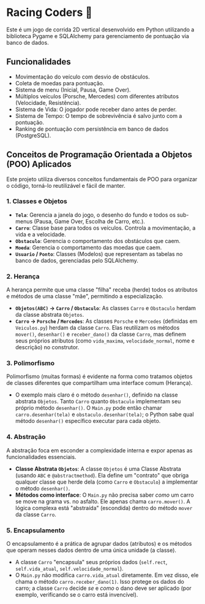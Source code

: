 # Racing Coders 🏁

Este é um jogo de corrida 2D vertical desenvolvido em Python utilizando a biblioteca Pygame e SQLAlchemy para gerenciamento de pontuação via banco de dados.

## Funcionalidades

* Movimentação do veículo com desvio de obstáculos.
* Coleta de moedas para pontuação.
* Sistema de menu (Inicial, Pausa, Game Over).
* Múltiplos veículos (Porsche, Mercedes) com diferentes atributos (Velocidade, Resistência).
* Sistema de Vida: O jogador pode receber dano antes de perder.
* Sistema de Tempo: O tempo de sobrevivência é salvo junto com a pontuação.
* Ranking de pontuação com persistência em banco de dados (PostgreSQL).

## Conceitos de Programação Orientada a Objetos (POO) Aplicados

Este projeto utiliza diversos conceitos fundamentais de POO para organizar o código, torná-lo reutilizável e fácil de manter.

### 1. Classes e Objetos



* **`Tela`**: Gerencia a janela do jogo, o desenho do fundo e todos os sub-menus (Pausa, Game Over, Escolha de Carro, etc.).
* **`Carro`**: Classe base para todos os veículos. Controla a movimentação, a vida e a velocidade.
* **`Obstaculo`**: Gerencia o comportamento dos obstáculos que caem.
* **`Moeda`**: Gerencia o comportamento das moedas que caem.
* **`Usuario` / `Ponto`**: Classes (Modelos) que representam as tabelas no banco de dados, gerenciadas pelo SQLAlchemy.

### 2. Herança

A herança permite que uma classe "filha" receba (herde) todos os atributos e métodos de uma classe "mãe", permitindo a especialização.

* **`Objetos(ABC)` -> `Carro` / `Obstaculo`**: As classes `Carro` e `Obstaculo` herdam da classe abstrata `Objetos`.
* **`Carro` -> `Porsche` / `Mercedes`**: As classes `Porsche` e `Mercedes` (definidas em `Veiculos.py`) herdam da classe `Carro`. Elas reutilizam os métodos `mover()`, `desenhar()` e `receber_dano()` da classe `Carro`, mas definem seus próprios atributos (como `vida_maxima`, `velocidade_normal`, nome e descrição) no construtor.

### 3. Polimorfismo

Polimorfismo (muitas formas) é evidente na forma como tratamos objetos de classes diferentes que compartilham uma interface comum (Herança).

* O exemplo mais claro é o método `desenhar()`, definido na classe abstrata `Objetos`. Tanto `Carro` quanto `Obstaculo` implementam seu próprio método `desenhar()`. O `Main.py` pode então chamar `carro.desenhar(tela)` e `obstaculo.desenhar(tela)`; o Python sabe qual método `desenhar()` específico executar para cada objeto.

### 4. Abstração

A abstração foca em esconder a complexidade interna e expor apenas as funcionalidades essenciais.

* **Classe Abstrata `Objetos`**: A classe `Objetos` é uma Classe Abstrata (usando `ABC` e `@abstractmethod`). Ela define um "contrato" que obriga qualquer classe que herde dela (como `Carro` e `Obstaculo`) a implementar o método `desenhar()`.
* **Métodos como interface**: O `Main.py` não precisa saber *como* um carro se move na grama vs. no asfalto. Ele apenas chama `carro.mover()`. A lógica complexa está "abstraída" (escondida) dentro do método `mover` da classe `Carro`.

### 5. Encapsulamento

O encapsulamento é a prática de agrupar dados (atributos) e os métodos que operam nesses dados dentro de uma única unidade (a classe).

* A classe `Carro` "encapsula" seus próprios dados (`self.rect`, `self.vida_atual`, `self.velocidade_normal`).
* O `Main.py` não modifica `carro.vida_atual` diretamente. Em vez disso, ele chama o método `carro.receber_dano(1)`. Isso protege os dados do carro; a classe `Carro` decide *se* e *como* o dano deve ser aplicado (por exemplo, verificando se o carro está invencível).